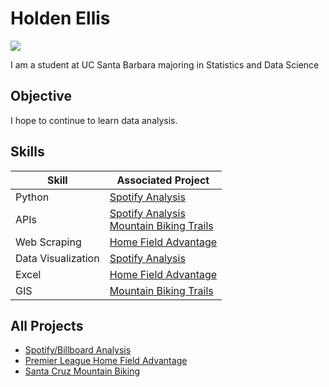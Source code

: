 # Holden Ellis
<a href="www.linkedin.com/in/holden-ellis-74b820282"><img src="https://img.shields.io/badge/-LinkedIn-0072b1?&style=for-the-badge&logo=linkedin&logoColor=white" /></a>

I am a student at UC Santa Barbara majoring in Statistics and Data Science

## Objective

I hope to continue to learn data analysis.

## Skills

| Skill              | Associated Project |
|--------------------|----------------------------|
| Python             | <a href="https://github.com/holdenellismain/SpotifyBillboard">Spotify Analysis</a>|
| APIs               | <a href="https://github.com/holdenellismain/SpotifyBillboard">Spotify Analysis</a><br><a href="https://github.com/holdenellismain/SCMountainBiking">Mountain Biking Trails</a>|
| Web Scraping       | <a href="https://github.com/holdenellismain/HomeFieldAdvantage">Home Field Advantage</a>|
| Data Visualization | <a href="https://github.com/holdenellismain/SpotifyBillboard">Spotify Analysis</a>|
| Excel              | <a href="https://github.com/holdenellismain/HomeFieldAdvantage">Home Field Advantage</a>|
| GIS                | <a href="https://github.com/holdenellismain/SCMountainBiking">Mountain Biking Trails</a> |                         

## All Projects
- <a href="https://github.com/holdenellismain/SpotifyBillboard">Spotify/Billboard Analysis</a>
- <a href="https://github.com/holdenellismain/HomeFieldAdvantage">Premier League Home Field Advantage</a>
- <a href="https://github.com/holdenellismain/SCMountainBiking">Santa Cruz Mountain Biking</a>
